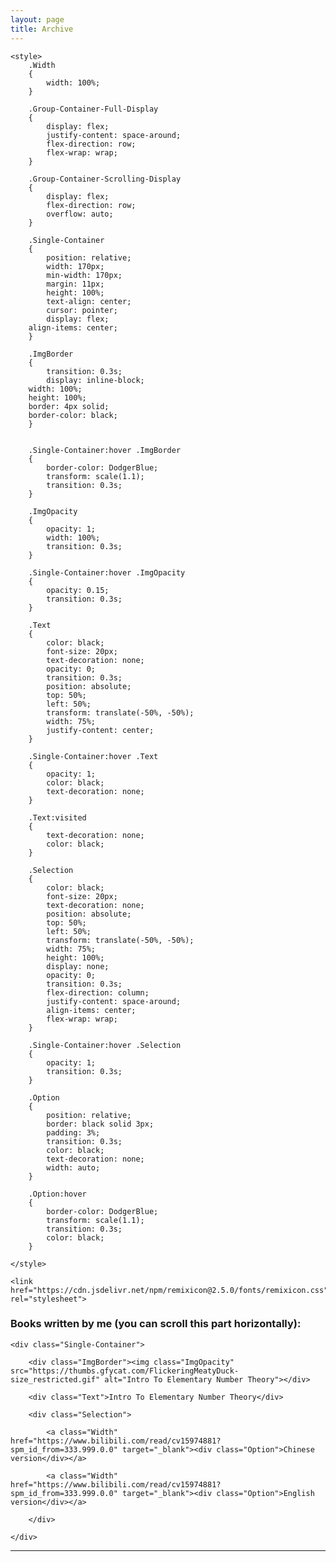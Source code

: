 ```yaml
---
layout: page
title: Archive
---
```


<head>

	<style>
		.Width
		{
			width: 100%;
		}

		.Group-Container-Full-Display
		{
			display: flex;
			justify-content: space-around;
			flex-direction: row;
			flex-wrap: wrap;
		}

		.Group-Container-Scrolling-Display
		{
			display: flex;
			flex-direction: row;
			overflow: auto;
		}

		.Single-Container
		{
			position: relative;
			width: 170px;
			min-width: 170px;
			margin: 11px;
			height: 100%;
			text-align: center;
			cursor: pointer;
			display: flex;
	    align-items: center;
		}

		.ImgBorder
		{
			transition: 0.3s;
			display: inline-block;
	    width: 100%;
	    height: 100%;
	    border: 4px solid;
	    border-color: black;
		}


		.Single-Container:hover .ImgBorder
		{
			border-color: DodgerBlue;
			transform: scale(1.1);
			transition: 0.3s;
		}

		.ImgOpacity
		{
			opacity: 1;
			width: 100%;
			transition: 0.3s;
		}

		.Single-Container:hover .ImgOpacity
		{
			opacity: 0.15;
			transition: 0.3s;
		}

		.Text
		{
			color: black;
			font-size: 20px;
			text-decoration: none;
			opacity: 0;
			transition: 0.3s;
			position: absolute;
			top: 50%;
			left: 50%;
			transform: translate(-50%, -50%);
			width: 75%;
			justify-content: center;
		}

		.Single-Container:hover .Text
		{
			opacity: 1;
			color: black;
			text-decoration: none;
		}

		.Text:visited
		{
			text-decoration: none;
			color: black;
		}

		.Selection
		{
			color: black;
			font-size: 20px;
			text-decoration: none;
			position: absolute;
			top: 50%;
			left: 50%;
			transform: translate(-50%, -50%);
			width: 75%;
			height: 100%;
			display: none;
			opacity: 0;
			transition: 0.3s;
			flex-direction: column;
			justify-content: space-around;
			align-items: center;
			flex-wrap: wrap;
		}

		.Single-Container:hover .Selection
		{
			opacity: 1;
			transition: 0.3s;
		}

		.Option
		{
			position: relative;
			border: black solid 3px;
			padding: 3%;
			transition: 0.3s;
			color: black;
			text-decoration: none;
			width: auto;
		}

		.Option:hover
		{
			border-color: DodgerBlue;
			transform: scale(1.1);
			transition: 0.3s;
			color: black;
		}

	</style>

	<link href="https://cdn.jsdelivr.net/npm/remixicon@2.5.0/fonts/remixicon.css" rel="stylesheet">

</head>

### <i class="ri-book-fill"></i> Books written by me (you can scroll this part horizontally):

<!-- The whole display part for Scrolling-Display -->
<div class="Group-Container-Scrolling-Display">

	<div class="Single-Container">

		<div class="ImgBorder"><img class="ImgOpacity" src="https://thumbs.gfycat.com/FlickeringMeatyDuck-size_restricted.gif" alt="Intro To Elementary Number Theory"></div>

		<div class="Text">Intro To Elementary Number Theory</div>

		<div class="Selection">

			<a class="Width" href="https://www.bilibili.com/read/cv15974881?spm_id_from=333.999.0.0" target="_blank"><div class="Option">Chinese version</div></a>

			<a class="Width" href="https://www.bilibili.com/read/cv15974881?spm_id_from=333.999.0.0" target="_blank"><div class="Option">English version</div></a>

		</div>

	</div>

</div>

<hr>


<script>

	<!-- Toggle Display (none <-> block) -->
	var x = document.getElementsByClassName("Text");
	var y = document.getElementsByClassName("Selection");
	var z = document.getElementsByClassName("Single-Container");

	for (var i = 0, len = x.length; i < len; i++)
	{
		(function(index){
			z[i].onclick = function(){

			  if (x[index].style.display === "none")
				{
			    x[index].style.display = "flex";
	        y[index].style.display = "none";
			  }

				else
				{
			    x[index].style.display = "none";
	        y[index].style.display = "flex";
			  }

			}

		})(i);

	}

</script>



<script src="https://giscus.app/client.js"
        data-repo="Deep0Thinking/Deep0thinking.github.io"
        data-repo-id="R_kgDOHLLlWQ"
        data-category="General"
        data-category-id="DIC_kwDOHLLlWc4CShS4"
        data-mapping="pathname"
        data-strict="0"
        data-reactions-enabled="1"
        data-emit-metadata="0"
        data-input-position="top"
        data-theme="light"
        data-lang="en"
        data-loading="lazy"
        crossorigin="anonymous"
        async>
</script>
